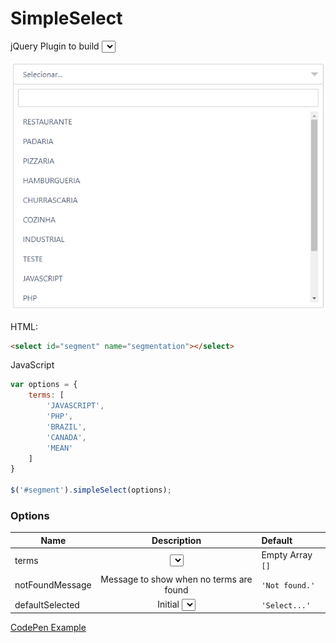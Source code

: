 # SimpleSelect
jQuery Plugin to build <select> elements with a search feature - 2kb

![alt text](./doc/example.png "SimpleSelect Component")

HTML:
~~~html
<select id="segment" name="segmentation"></select>
~~~

JavaScript
~~~javascript
var options = {
    terms: [
        'JAVASCRIPT',
        'PHP',
        'BRAZIL',
        'CANADA',
        'MEAN'
    ]
}

$('#segment').simpleSelect(options);
~~~

### Options

| Name              | Description                                                 | Default            |
| ----------------- |:-----------------------------------------------------------:|:-------------------|
| terms             | <select> options                                            | Empty Array `[]`   |
| notFoundMessage   | Message to show when no terms are found                     | `'Not found.'`     |
| defaultSelected   | Initial <select> term (will not be shown in the options)    | `'Select...'`      |

[CodePen Example](https://codepen.io/jeffersonRibeiro/pen/dmGeGJ)
